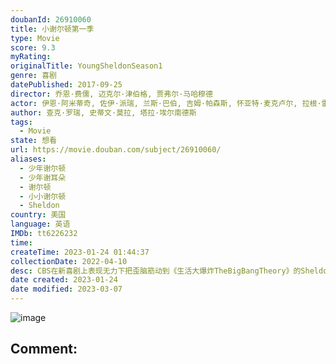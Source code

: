 ```yaml
---
doubanId: 26910060
title: 小谢尔顿第一季
type: Movie
score: 9.3
myRating: 
originalTitle: YoungSheldonSeason1
genre: 喜剧
datePublished: 2017-09-25
director: 乔恩·费儒, 迈克尔·津伯格, 贾弗尔·马哈穆德
actor: 伊恩·阿米蒂奇, 佐伊·派瑞, 兰斯·巴伯, 吉姆·帕森斯, 怀亚特·麦克卢尔, 拉根·雷沃德, 鲍勃·纽哈特, 蒙塔纳·乔丹, 安妮·波茨, 维勒莉·玛哈菲, 瑞克斯·林恩, 布赖恩·斯特帕尼克, 梅丽莎·唐, 弗兰西丝·康罗伊, 伊隆·马斯克, 杰森·亚历山大, 瑞安·方, 道克·法罗, 雷·利奥塔, 兰登·泰勒·克洛茨, 艾萨克·福克纳, undefined
author: 查克·罗瑞, 史蒂文·莫拉, 塔拉·埃尔南德斯
tags:
  - Movie
state: 想看
url: https://movie.douban.com/subject/26910060/
aliases:
  - 少年谢尔顿
  - 少年谢耳朵
  - 谢尔顿
  - 小小谢尔顿
  - Sheldon
country: 美国
language: 英语
IMDb: tt6226232
time: 
createTime: 2023-01-24 01:44:37
collectionDate: 2022-04-10
desc: CBS在新喜剧上表现无力下把歪脑筋动到《生活大爆炸TheBigBangTheory》的Sheldon身上，早前他们宣布开发《生活大爆炸》衍生前传剧，現CBS确定预订命名为《小谢尔顿Young...
date created: 2023-01-24
date modified: 2023-03-07
---
```


![image](p2627603561.jpg)

Comment:
---
